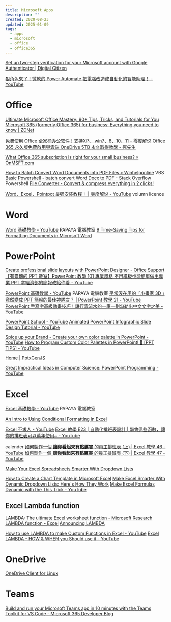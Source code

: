 ```yaml
---
title: Microsoft Apps
description: ""
created: 2020-08-23
updated: 2025-01-09
tags:
  - apps
  - microsoft
  - office
  - office365
---
```


[Set up two-step verification for your Microsoft account with Google Authenticator | Digital Citizen](https://www.digitalcitizen.life/how-set-two-step-verification-your-microsoft-account/)

[狠角色來了！微軟的 Power Automate 把電腦改造成自動化的智能助理！ - YouTube](https://www.youtube.com/watch?v=8VbgY4TZWig)

# Office

[Ultimate Microsoft Office Mastery: 90+ Tips, Tricks, and Tutorials for You](https://www.makeuseof.com/tag/microsoft-office-mastery/)
[​Microsoft 365 (formerly Office 365) for business: Everything you need to know | ZDNet](https://www.zdnet.com/article/microsoft-office-365-for-business-everything-you-need-to-know/)

[免费使用 Office 全家桶办公软件！支持XP、 win7、8、10、11 – 零度解说](https://www.freedidi.com/11501.html)
[Office 365 永久版免費啟用與雲端 OneDrive 5TB 永久取得教學 - 瘋先生](https://mrmad.com.tw/office-365-e5-and-onedrive-5tb-free)

[What Office 365 subscription is right for your small business? » OnMSFT.com](https://www.onmsft.com/office365/what-office-365-subscription-is-right-for-your-small-business)

[How to Batch Convert Word Documents into PDF Files » Winhelponline](https://www.winhelponline.com/blog/how-to-batch-convert-word-documents-into-pdf-files/) VBS
[Basic Powershell - batch convert Word Docx to PDF - Stack Overflow](https://stackoverflow.com/questions/16534292/basic-powershell-batch-convert-word-docx-to-pdf/16537996#16537996) Powershell
[File Converter - Convert & compress everything in 2 clicks!](https://file-converter.org/index.html)

[Word、Excel、Pointpot 最强安装教程！ | 零度解说 - YouTube](https://www.youtube.com/watch?v=VSjRx7Hoa60) volumn licence

# Word

[Word 基礎教學 - YouTube](https://www.youtube.com/playlist?list=PL7enJ2-v6SPlgDsNHXJ1K2RpkZY2b_pm7) PAPAYA 電腦教室
[9 Time-Saving Tips for Formatting Documents in Microsoft Word](https://www.makeuseof.com/time-saving-tips-for-formatting-documents-microsoft-word/)

# PowerPoint

[Create professional slide layouts with PowerPoint Designer - Office Support](https://support.microsoft.com/en-us/office/create-professional-slide-layouts-with-powerpoint-designer-53c77d7b-dc40-45c2-b684-81415eac0617)
[【有靈魂的 PPT 教室】PowerPoint 教學 101 專業風格 不用模板也能簡單做出專業 PPT 拿經濟部的簡報改給你看 - YouTube](https://www.youtube.com/watch?v=m4YKkj8An0s)

[PowerPoint 基礎教學 - YouTube](https://www.youtube.com/playlist?list=PL7enJ2-v6SPmqEd_I9zQmCd4b6VSJhYqy) PAPAYA 電腦教室
[平常沒在用的「小畫家 3D 」竟然變成 PPT 簡報的最佳神隊友？ | PowerPoint 教學 21 - YouTube](https://www.youtube.com/watch?v=9nJeY8moof4)
[PowerPoint 手寫字高級動畫技巧！讓行雲流水的一筆一劃勾勒出中文文字之美 - YouTube](https://www.youtube.com/watch?v=zkdExGleigE)

[PowerPoint School - YouTube](https://www.youtube.com/channel/UCngkX2grzKhYBx1stz08Z3Q)
[Animated PowerPoint Infographic Slide Design Tutorial - YouTube](https://www.youtube.com/watch?v=OZKTzpbnGOA)

[Spice up your Brand - Create your own color palette in PowerPoint - YouTube](https://www.youtube.com/watch?v=r1bu6y0kQMI)
[How to Program Custom Color Palettes in PowerPoint! 🌈 [PPT TIPS] - YouTube](https://www.youtube.com/watch?v=BB5T6t_adGg)

[Home | PptxGenJS](https://gitbrent.github.io/PptxGenJS/)

[Great Impractical Ideas in Computer Science: PowerPoint Programming - YouTube](https://www.youtube.com/watch?v=_3loq22TxSc)

# Excel

[Excel 基礎教學 - YouTube](https://www.youtube.com/playlist?list=PL7enJ2-v6SPm-EHMuRMCG7R7C-vXQugNM) PAPAYA 電腦教室

[An Intro to Using Conditional Formatting in Excel](https://www.makeuseof.com/intro-to-excel-using-conditional-formatting/)

[Excel 不求人 - YouTube](https://www.youtube.com/playlist?list=PL4NLMOC4WqJ-TeP1zJ46CN7FKjAxl_98q)
[Excel 教學 E23 | 自動化排班表設計 | 學會這些函數，讓你的排班表可以萬年使用~ - YouTube](https://www.youtube.com/watch?v=9WsRNHalqp4)

calender
[如何製作一個 **讓你看起來有點厲害** 的員工排班表 (上) | Excel 教學 46 - YouTube](https://www.youtube.com/watch?v=j6VLcFoQguk)
[如何製作一個 **讓你看起來有點厲害** 的員工排班表 (下) | Excel 教學 47 - YouTube](https://www.youtube.com/watch?v=ziga9B5Hr_o)

[Make Your Excel Spreadsheets Smarter With Dropdown Lists](https://www.makeuseof.com/smarter-excel-with-dropdowns/)

[How to Create a Chart Template in Microsoft Excel](https://www.howtogeek.com/763415/how-to-create-a-chart-template-in-microsoft-excel/)
[Make Excel Smarter With Dynamic Dropdown Lists: Here's How They Work](https://www.makeuseof.com/excel-dynamic-dropdown-lists/)
[Make Excel Formulas Dynamic with the This Trick - YouTube](https://www.youtube.com/watch?v=HOmVlf6Bm2g)

## Excel Lambda function

[LAMBDA: The ultimate Excel worksheet function - Microsoft Research](https://www.microsoft.com/en-us/r【amiesearch/blog/lambda-the-ultimatae-excel-worksheet-function/)
[LAMBDA function - Excel](https://support.microsoft.com/en-us/office/lambda-function-bd212d27-1cd1-4321-a34a-ccbf254b8b67)
[Announcing LAMBDA](https://techcommunity.microsoft.com/t5/excel-blog/announcing-lambda-turn-excel-formulas-into-custom-functions/ba-p/1925546)

[How to use LAMBDA to make Custom Functions in Excel - YouTube](https://www.youtube.com/watch?v=yDNX7V0eZ8U)
[Excel LAMBDA - HOW & WHEN you Should use it - YouTube](https://www.youtube.com/watch?v=Rm4y5UqauRw)

# OneDrive

[OneDrive Client for Linux](https://abraunegg.github.io/)

# Teams

[Build and run your Microsoft Teams app in 10 minutes with the Teams Toolkit for VS Code - Microsoft 365 Developer Blog](https://developer.microsoft.com/en-us/office/blogs/build-and-run-your-microsoft-teams-app-in-10-minutes-with-the-teams-toolkit-for-vs-code/)
